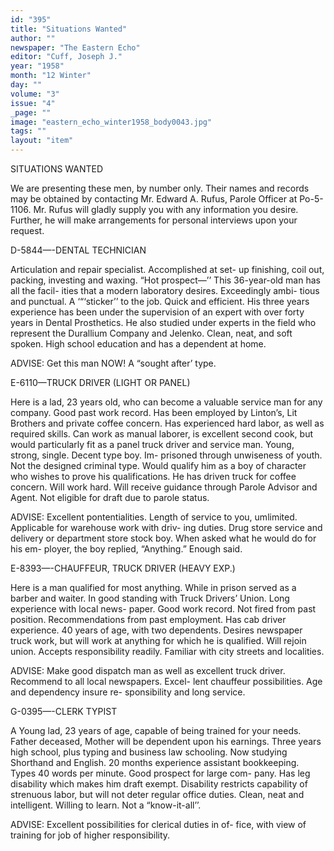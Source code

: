 ```yaml
---
id: "395"
title: "Situations Wanted"
author: ""
newspaper: "The Eastern Echo"
editor: "Cuff, Joseph J."
year: "1958"
month: "12 Winter"
day: ""
volume: "3"
issue: "4"
_page: ""
image: "eastern_echo_winter1958_body0043.jpg"
tags: ""
layout: "item"
---
```

SITUATIONS WANTED

We are presenting these men, by number only. Their
names and records may be obtained by contacting Mr.
Edward A. Rufus, Parole Officer at Po-5-1106. Mr. Rufus
will gladly supply you with any information you desire.
Further, he will make arrangements for personal interviews
upon your request.

D-5844—-DENTAL TECHNICIAN

Articulation and repair specialist. Accomplished at set-
up finishing, coil out, packing, investing and waxing.
“Hot prospect—’’ This 36-year-old man has all the facil-
ities that a modern laboratory desires. Exceedingly ambi-
tious and punctual. A ‘“‘sticker’’ to the job. Quick and
efficient. His three years experience has been under the
supervision of an expert with over forty years in Dental
Prosthetics. He also studied under experts in the field
who represent the Durallium Company and Jelenko. Clean,
neat, and soft spoken. High school education and has a
dependent at home.

ADVISE: Get this man NOW! A “sought after’ type.

E-6110—TRUCK DRIVER (LIGHT OR PANEL)

Here is a lad, 23 years old, who can become a valuable
service man for any company. Good past work record. Has
been employed by Linton’s, Lit Brothers and private coffee
concern. Has experienced hard labor, as well as required
skills. Can work as manual laborer, is excellent second
cook, but would particularly fit as a panel truck driver and
service man. Young, strong, single. Decent type boy. Im-
prisoned through unwiseness of youth. Not the designed
criminal type. Would qualify him as a boy of character
who wishes to prove his qualifications. He has driven truck
for coffee concern. Will work hard. Will receive guidance
through Parole Advisor and Agent. Not eligible for draft
due to parole status.

ADVISE: Excellent pontentialities. Length of service to
you, umlimited. Applicable for warehouse work with driv-
ing duties. Drug store service and delivery or department
store stock boy. When asked what he would do for his em-
ployer, the boy replied, “Anything.” Enough said.

E-8393—-CHAUFFEUR, TRUCK DRIVER (HEAVY EXP.)

Here is a man qualified for most anything. While in
prison served as a barber and waiter. In good standing with
Truck Drivers’ Union. Long experience with local news-
paper. Good work record. Not fired from past position.
Recommendations from past employment. Has cab driver
experience. 40 years of age, with two dependents. Desires
newspaper truck work, but will work at anything for which
he is qualified. Will rejoin union. Accepts responsibility
readily. Familiar with city streets and localities.

ADVISE: Make good dispatch man as well as excellent
truck driver. Recommend to all local newspapers. Excel-
lent chauffeur possibilities. Age and dependency insure re-
sponsibility and long service.

G-0395—-CLERK TYPIST

A Young lad, 23 years of age, capable of being trained
for your needs. Father deceased, Mother will be dependent
upon his earnings. Three years high school, plus typing
and business law schooling. Now studying Shorthand and
English. 20 months experience assistant bookkeeping.
Types 40 words per minute. Good prospect for large com-
pany. Has leg disability which makes him draft exempt.
Disability restricts capability of strenuous labor, but will
not deter regular office duties. Clean, neat and intelligent.
Willing to learn. Not a “know-it-all’’.

ADVISE: Excellent possibilities for clerical duties in of-
fice, with view of training for job of higher responsibility.
